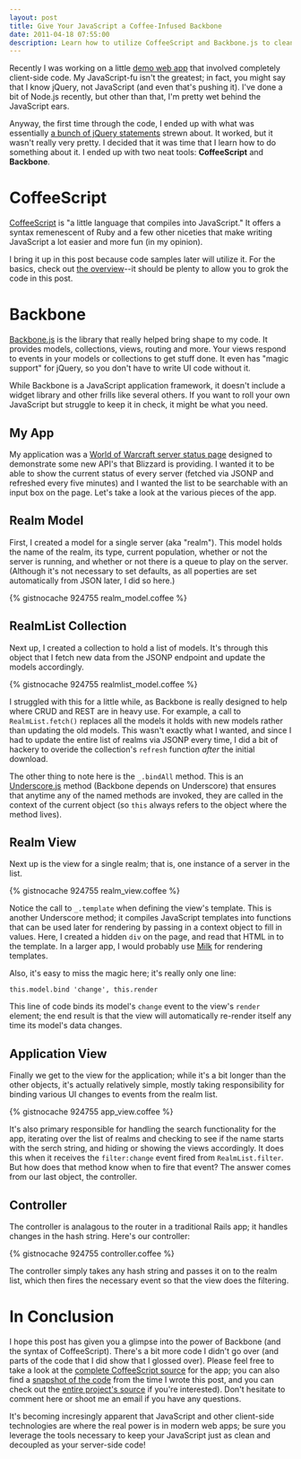 ```yaml
---
layout: post
title: Give Your JavaScript a Coffee-Infused Backbone
date: 2011-04-18 07:55:00
description: Learn how to utilize CoffeeScript and Backbone.js to clean up your JavaScript spaghetti.
---
```


Recently I was working on a little [demo web app](https://github.com/BinaryMuse/wow-realm-status-js) that involved completely client-side code. My JavaScript-fu isn't the greatest; in fact, you might say that I know jQuery, not JavaScript (and even that's pushing it). I've done a bit of Node.js recently, but other than that, I'm pretty wet behind the JavaScript ears.

Anyway, the first time through the code, I ended up with what was essentially [a bunch of jQuery statements](https://github.com/BinaryMuse/wow-realm-status-js/blob/f34e70dbace182df4b3cc83fd2f9d663e3031123/js/app.js#files) strewn about. It worked, but it wasn't really very pretty. I decided that it was time that I learn how to do something about it. I ended up with two neat tools: **CoffeeScript** and **Backbone**.

CoffeeScript
============

[CoffeeScript](http://jashkenas.github.com/coffee-script/) is "a little language that compiles into JavaScript." It offers a syntax remenescent of Ruby and a few other niceties that make writing JavaScript a lot easier and more fun (in my opinion).

I bring it up in this post because code samples later will utilize it. For the basics, check out [the overview](http://jashkenas.github.com/coffee-script/#overview)--it should be plenty to allow you to grok the code in this post.

Backbone
========

[Backbone.js](http://documentcloud.github.com/backbone/) is the library that really helped bring shape to my code. It provides models, collections, views, routing and more. Your views respond to events in your models or collections to get stuff done. It even has "magic support" for jQuery, so you don't have to write UI code without it.

While Backbone is a JavaScript application framework, it doesn't include a widget library and other frills like several others. If you want to roll your own JavaScript but struggle to keep it in check, it might be what you need.

My App
------

My application was a [World of Warcraft server status page](http://binarymuse.net/misc/wow-realm-status-js/) designed to demonstrate some new API's that Blizzard is providing. I wanted it to be able to show the current status of every server (fetched via JSONP and refreshed every five minutes) and I wanted the list to be searchable with an input box on the page. Let's take a look at the various pieces of the app.

Realm Model
-----------

First, I created a model for a single server (aka "realm"). This model holds the name of the realm, its type, current population, whether or not the server is running, and whether or not there is a queue to play on the server. (Although it's not necessary to set defaults, as all poperties are set automatically from JSON later, I did so here.)

{% gistnocache 924755 realm_model.coffee %}

RealmList Collection
--------------------

Next up, I created a collection to hold a list of models. It's through this object that I fetch new data from the JSONP endpoint and update the models accordingly.

{% gistnocache 924755 realmlist_model.coffee %}

I struggled with this for a little while, as Backbone is really designed to help where CRUD and REST are in heavy use. For example, a call to `RealmList.fetch()` replaces all the models it holds with new models rather than updating the old models. This wasn't exactly what I wanted, and since I had to update the entire list of realms via JSONP every time, I did a bit of hackery to overide the collection's `refresh` function *after* the initial download.

The other thing to note here is the `_.bindAll` method. This is an [Underscore.js](http://documentcloud.github.com/underscore/) method (Backbone depends on Underscore) that ensures that anytime any of the named methods are invoked, they are called in the context of the current object (so `this` always refers to the object where the method lives).

Realm View
----------

Next up is the view for a single realm; that is, one instance of a server in the list.

{% gistnocache 924755 realm_view.coffee %}

Notice the call to `_.template` when defining the view's template. This is another Underscore method; it compiles JavaScript templates into functions that can be used later for rendering by passing in a context object to fill in values. Here, I created a hidden `div` on the page, and read that HTML in to the template. In a larger app, I would probably use [Milk](https://github.com/pvande/Milk) for rendering templates.

Also, it's easy to miss the magic here; it's really only one line:

    this.model.bind 'change', this.render

This line of code binds its model's `change` event to the view's `render` element; the end result is that the view will automatically re-render itself any time its model's data changes.

Application View
----------------

Finally we get to the view for the application; while it's a bit longer than the other objects, it's actually relatively simple, mostly taking responsibility for binding various UI changes to events from the realm list.

{% gistnocache 924755 app_view.coffee %}

It's also primary responsible for handling the search functionality for the app, iterating over the list of realms and checking to see if the name starts with the serch string, and hiding or showing the views accordingly. It does this when it receives the `filter:change` event fired from `RealmList.filter`. But how does that method know when to fire that event? The answer comes from our last object, the controller.

Controller
----------

The controller is analagous to the router in a traditional Rails app; it handles changes in the hash string. Here's our controller:

{% gistnocache 924755 controller.coffee %}

The controller simply takes any hash string and passes it on to the realm list, which then fires the necessary event so that the view does the filtering.

In Conclusion
=============

I hope this post has given you a glimpse into the power of Backbone (and the syntax of CoffeeScript). There's a bit more code I didn't go over (and parts of the code that I did show that I glossed over). Please feel free to take a look at the [complete CoffeeScript source](https://github.com/BinaryMuse/wow-realm-status-js/blob/gh-pages/js/app.coffee#files) for the app; you can also find a [snapshot of the code](https://github.com/BinaryMuse/wow-realm-status-js/blob/d05a70e3222700d28d8a5ff597b56859cc08428c/js/app.coffee) from the time I wrote this post, and you can check out the [entire project's source](https://github.com/BinaryMuse/wow-realm-status-js) if you're interested). Don't hesitate to comment here or shoot me an email if you have any questions.

It's becoming incresingly apparent that JavaScript and other client-side technologies are where the real power is in modern web apps; be sure you leverage the tools necessary to keep your JavaScript just as clean and decoupled as your server-side code!
